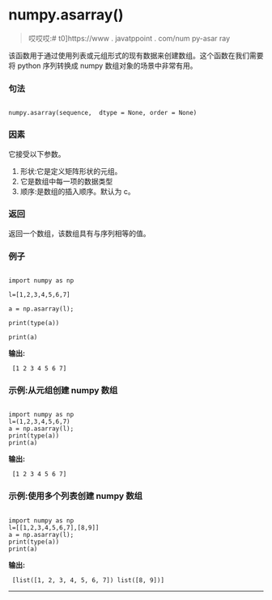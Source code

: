 # numpy.asarray()

> 哎哎哎:# t0]https://www . javatppoint . com/num py-asar ray

该函数用于通过使用列表或元组形式的现有数据来创建数组。这个函数在我们需要将 python 序列转换成 numpy 数组对象的场景中非常有用。

### 句法

```

numpy.asarray(sequence,  dtype = None, order = None)

```

### 因素

它接受以下参数。

1.  形状:它是定义矩阵形状的元组。
2.  它是数组中每一项的数据类型
3.  顺序:是数组的插入顺序。默认为 c。

### 返回

返回一个数组，该数组具有与序列相等的值。

### 例子

```

import numpy as np

l=[1,2,3,4,5,6,7]

a = np.asarray(l);

print(type(a))

print(a)

```

**输出:**

```
 [1 2 3 4 5 6 7] 
```

### 示例:从元组创建 numpy 数组

```

import numpy as np
l=(1,2,3,4,5,6,7)   
a = np.asarray(l);
print(type(a))
print(a)

```

**输出:**

```
 [1 2 3 4 5 6 7] 
```

### 示例:使用多个列表创建 numpy 数组

```

import numpy as np
l=[[1,2,3,4,5,6,7],[8,9]]
a = np.asarray(l);
print(type(a))
print(a)

```

**输出:**

```
 [list([1, 2, 3, 4, 5, 6, 7]) list([8, 9])] 
```

* * *